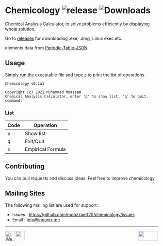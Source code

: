 # Chemicology ![release](https://img.shields.io/github/v/release/moazzam125/chemicology?include_prereleases) ![Downloads](https://img.shields.io/github/downloads/moazzam125/chemicology/total)

Chemical Analysis Calculator, to solve problems efficiently by displaying whole solution.

Go to [releases](https://github.com/moazzam125/chemicology/releases) for downloading .exe, .dmg, Linux exec etc.

elements data from [Periodic-Table-JSON](https://github.com/Bowserinator/Periodic-Table-JSON)

## Usage

Simply run the executable file and type `p` to print the list of operations.
```
Chemicology v0.1a1
------------------
Copyright (c) 2021 Muhammad Moazzam
Chemical Analysis Calculator, enter 'p' to show list, 'q' to quit.
command: 
```

### List
| Code | Operation |
|------|-----------|
| `p` | Show list |
| `q` | Exit/Quit |
|`e` | Empirical Formula |

Contributing
------------

You can pull requests and discuss ideas.
Feel free to improve chemicology.

Mailing Sites
-------------

The following mailing list are used for support:

* Issues : https://github.com/moazzam125/chemicology/issues
* Email     : info@innovix.me

-------------
<a href="https://moazzam125.github.io/chemicology" title="Website"><img src="https://www.freeiconspng.com/uploads/website-icon-8.png" align="left" height="32" width="32" alt="Website .png" /></a>
<a href="https://chemicology.readthedocs.org/" title="Docs"><img src="https://cdn.onlinewebfonts.com/svg/img_162799.png" align="left" height="30" width="30" /></a>
<a href="https://www.gnu.org/licenses/gpl-3.0.en.html" title="Licence"><img src="https://www.gnu.org/graphics/gplv3-127x51.png"  align="right" height="32" width="64" /></a>